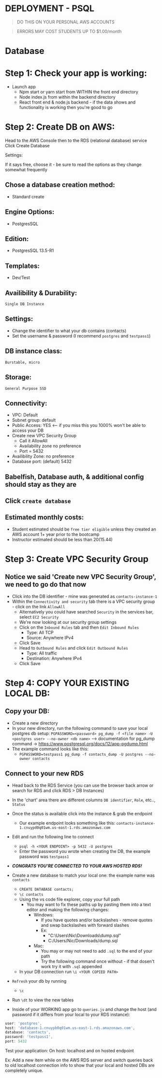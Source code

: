 # DEPLOYMENT - PSQL
> DO THIS ON YOUR PERSONAL AWS ACCOUNTS

> ERRORS MAY COST STUDENTS UP TO $1.00/month

# Database

# Step 1: Check your app is working:
- Launch app
	- Npm start or yarn start from WITHIN the front end directory
	- Node index.js from within the backend directory
	- React front end & node.js backend - if the data shows and functionality is working then you're good to go

# Step 2: Create DB on AWS:
Head to the AWS Console then to the RDS (relational database) service 
Click Create Database

Settings: 

If it says free, choose it - be sure to read the options as they change somewhat frequently
## Chose a database creation method:
- Standard create

## Engine Options:
- PostgresSQL

## Edition:
- PostgresSQL 13.5-R1

<!-- ## Edition:
- Amazon Aurora PostgreSQL-Compatible Edition

## Capacity Type:
- Provisioned -->
<!-- 
## Engine Version:
- Aurora PostgreSQL (Compatible with PostgreSQL 13.4) -->

## Templates:
- Dev/Test

## Availibility & Durability:
	Single DB Instance

## Settings:
- Change the identifier to what your db contains (contacts)
- Set the username & password (I recommend `postgres` and `testpass1`)

## DB instance class:
	Burstable, micro

## Storage:
	General Purpose SSD

## Connectivity:
- VPC: Default
- Subnet group: default
- Public Access: YES <-- if you miss this you 1000% won't be able to access your DB
- Create new VPC Security Group
	- Call it AllowAll 
	- Availability zone no preference
	- Port = 5432
- Availibility Zone: no preference
- Database port: (default) 5432

## Babelfish, Database auth, & additional config should stay as they are

## Click `create database`
		
## Estimated monthly costs:
- Student estimated should be `free tier eligible` unless they created an AWS account 1+ year prior to the bootcamp
- Instructor estimated should be less than $20 ($15.44)

# Step 3: Create VPC Security Group
## Notice we said 'Create new VPC Security Group', we need to go do that now
- Click into the DB identifier - mine was generated as `contacts-instance-1`
- Within the `Connectivity and security` tab there is a VPC security group - click on the link `AllowAll`
	- Alternatively you could have searched `Security` in the services bar, select `EC2 Security`
	- We're now looking at our security group settings
	- Click on the `Inbound Rules` tab and then `Edit Inbound Rules`
		- Type: All TCP
		- Source: Anywhere IPv4
	- Click Save
	- Head to `Outbound Rules` and click `Edit Outbound Rules`
		- Type: All traffic
		- Destination: Anywhere IPv4
	- Click Save

# Step 4: COPY YOUR EXISTING LOCAL DB:
## Copy your DB:  
- Create a new directory
- In your new directory, run the following command to save your local postgres db setup: 
	`PGPASSWORD=<password> pg_dump -f <file name> -U <postgres user> --no-owner <db name>`
		--> documentation for pg_dump command -> https://www.postgresql.org/docs/12/app-pgdump.html
- The example command looks like this:
	- `PGPASSWORD=testpass1 pg_dump -f contacts_dump -U postgres --no-owner contacts`

## Connect to your new RDS
- Head back to the RDS Service (you can use the browser back arrow or search for RDS and click RDS > DB Instances)
- In the 'chart' area there are different columns `DB identifier`, `Role`, etc.., `Status`
- Once the status is available click into the instance & grab the endpoint
	- Our example endpoint looks something like this: `contacts-instance-1.cnuypd0q01wm.us-east-1.rds.amazonaws.com`

- Edit and run the following line to connect
	- `psql -h <YOUR ENDPOINT> -p 5432 -U postgres`
	- Enter the password you wrote when creating the DB, the example password was `testpass1`

- ***CONGRATS YOU'RE CONNECTED TO YOUR AWS HOSTED RDS!***

- Create a new database to match your local one: the example name was `contacts`
	- `CREATE DATABASE contacts;`
	- `\c contacts`
	- Using the vs code file explorer, copy your full path
		- You may want to fix these paths up by pasting them into a text editor and making the following changes: 
			- Windows: 
				- If you have quotes and/or backslashes - remove quotes and swap backslashes with forward slashes
				- Ex:
					- "C:\Users\Nic\Downloads\dump.sql"
					- C:/Users/Nic/Downloads/dump.sql
			-  Mac:
				- You may or may not need to add `.sql` to the end of your path
				- Try the following command once without - if that dosen't work try it with `.sql` appended
	- In your DB connection run `\i <YOUR COPIED PATH>`

- `Refresh` your db by running
	-  `\c` 

- Run `\dt` to view the new tables
		
- Inside of your WORKING app go to `queries.js` and change the host (and password if it differs from your local to your RDS instance):
```js
user: 'postgres',
host: 'database-1.cnuypb0q01wm.us-east-1.rds.amazonaws.com',
database: 'contacts',
password: 'testpass1',
port: 5432
```


Test your application:
On host: localhost and on hosted endpoint

Ex: Add a new item while on the AWS RDS server and switch queries back to old localhost connection info to show that your local and hosted DBs are completely unique.
